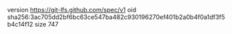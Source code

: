 version https://git-lfs.github.com/spec/v1
oid sha256:3ac705dd2bf6bc63ce547ba482c930196270ef401b2a0b4f0a1df3f5b4c14f12
size 747
